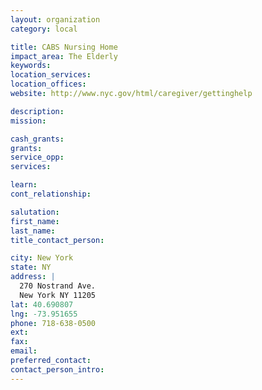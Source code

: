 ```yaml
---
layout: organization
category: local

title: CABS Nursing Home
impact_area: The Elderly
keywords: 
location_services: 
location_offices: 
website: http://www.nyc.gov/html/caregiver/gettinghelp

description: 
mission: 

cash_grants: 
grants: 
service_opp: 
services: 

learn: 
cont_relationship: 

salutation: 
first_name: 
last_name: 
title_contact_person: 

city: New York
state: NY
address: |
  270 Nostrand Ave.  
  New York NY 11205
lat: 40.690807
lng: -73.951655
phone: 718-638-0500
ext: 
fax: 
email: 
preferred_contact: 
contact_person_intro: 
---
```


